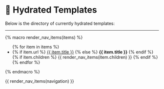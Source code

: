 # 🧬 Hydrated Templates

Below is the directory of currently hydrated templates:

---

{% macro render_nav_items(items) %}
<ul>
  {% for item in items %}
    <li>
      {% if item.url %}
        <a href="{{ item.url }}">{{ item.title }}</a>
      {% else %}
        <strong>{{ item.title }}</strong>
      {% endif %}
      {% if item.children %}
        {{ render_nav_items(item.children) }}
      {% endif %}
    </li>
  {% endfor %}
</ul>
{% endmacro %}

{{ render_nav_items(navigation) }}
